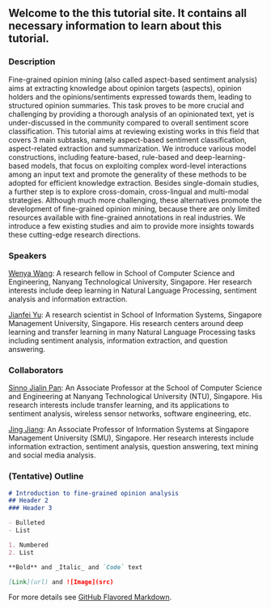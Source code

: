 ## Welcome to the this tutorial site. It contains all necessary information to learn about this tutorial.

### Description

Fine-grained opinion mining (also called aspect-based sentiment analysis) aims at extracting knowledge about opinion targets (aspects), opinion holders and the opinions/sentiments expressed towards them, leading to structured opinion summaries. This task proves to be more crucial and challenging by providing a thorough analysis of an opinionated text, yet is under-discussed in the community compared to overall sentiment score classification. This tutorial aims at reviewing existing works in this field that covers 3 main subtasks, namely aspect-based sentiment classification, aspect-related extraction and summarization. We introduce various model constructions, including feature-based, rule-based and deep-learning-based models, that focus on exploiting complex word-level interactions among an input text and promote the generality of these methods to be adopted for efficient knowledge extraction. Besides single-domain studies, a further step is to explore cross-domain, cross-lingual and multi-modal strategies. Although much more challenging, these alternatives promote the development of fine-grained opinion mining, because there are only limited resources available with fine-grained annotations in real industries. We introduce a few existing studies and aim to provide more insights towards these cutting-edge research directions. 

### Speakers

[Wenya Wang](http://www.ntu.edu.sg/home/wangwy/): A research fellow in School of Computer Science and Engineering, Nanyang Technological University, Singapore. Her research interests include deep learning in Natural Language Processing, sentiment analysis and information extraction.

[Jianfei Yu](https://sites.google.com/site/jfyu1990/): A research scientist in School of Information Systems, Singapore Management University, Singapore. His research centers around deep learning and transfer learning in many Natural Language Processing tasks including sentiment analysis, information extraction, and question answering.

### Collaborators

[Sinno Jialin Pan](http://www.ntu.edu.sg/home/sinnopan/): An Associate Professor at the School of Computer Science and Engineering at Nanyang Technological University (NTU), Singapore. His research interests include transfer learning, and its applications to sentiment analysis, wireless sensor networks, software engineering, etc.

[Jing Jiang](http://www.mysmu.edu/faculty/jingjiang/): An Associate Professor of Information Systems at Singapore Management University (SMU), Singapore. Her research interests include information extraction, sentiment analysis, question answering, text mining and social media analysis.


### (Tentative) Outline

```markdown
# Introduction to fine-grained opinion analysis
## Header 2
### Header 3

- Bulleted
- List

1. Numbered
2. List

**Bold** and _Italic_ and `Code` text

[Link](url) and ![Image](src)
```

For more details see [GitHub Flavored Markdown](https://guides.github.com/features/mastering-markdown/).

